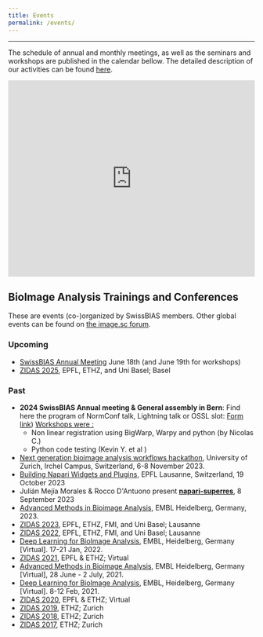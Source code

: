 ```yaml
---
title: Events
permalink: /events/
---
```


---

The schedule of annual and monthly meetings, as well as the seminars and workshops are published in the calendar bellow. The detailed description of our activities can be found [here](https://swissbias.github.io/activities/).

<iframe src="https://calendar.google.com/calendar/embed?src=0ehba6ebqgebeuk2soq527l4bg%40group.calendar.google.com&ctz=Europe%2FZurich&showPrint=0&hl=en_GB&showCalendars=0&showTitle=0&showTabs=1&" style="border: 0" width="100%" height="400" frameborder="0" scrolling="no"></iframe>

## BioImage Analysis Trainings and Conferences
These are events (co-)organized by SwissBIAS members.
Other global events can be found on [the image.sc forum](https://forum.image.sc/t/upcoming-image-analysis-events/60018).

### Upcoming
- [SwissBIAS Annual Meeting](https://www.eventbrite.ch/e/swissbias-annual-meeting-2025-tickets-1230003998069?aff=oddtdtcreator) June 18th (and June 19th for workshops)
- [ZIDAS 2025](https://www.zidas.org/), EPFL, ETHZ, and Uni Basel; Basel

### Past
- **2024 SwissBIAS Annual meeting & General assembly in Bern**: 
    Find here the program of NormConf talk, Lightning talk or OSSL slot: [Form link](https://docs.google.com/spreadsheets/d/1-Qjk-R_ajpzYfxGqcYa_9MZYNqH4W5z_P6mKYiu9Jr8/))
     <u> Workshops were : </u>
    - Non linear registration using BigWarp, Warpy and python (by Nicolas C.)
    - Python code testing (Kevin Y. et al )
- [Next generation bioimage analysis workflows hackathon](https://www.ema.uzh.ch/en/register/biovisioncenter-hackathon.html), University of Zurich, Irchel Campus, Switzerland, 6-8 November 2023.
- [Building Napari Widgets and Plugins](https://memento.epfl.ch/event/workshop-building-napari-widgets-and-plugins/), EPFL Lausanne, Switzerland, 19 October 2023
- Julián Mejía Morales & Rocco D'Antuono present [**napari-superres**](https://drive.google.com/file/d/1fnDnEatNMLHpN2xx0CwvR1KDTIZ8IpnE/view?usp=sharing), 8 September 2023 
- [Advanced Methods in Bioimage Analysis](https://www.embl.org/about/info/course-and-conference-office/events/bia23-01/), EMBL Heidelberg, Germany, 2023.
- [ZIDAS 2023](https://www.zidas.org/), EPFL, ETHZ, FMI, and Uni Basel; Lausanne
- [ZIDAS 2022](https://2022.zidas.org/), EPFL, ETHZ, FMI, and Uni Basel; Lausanne
- [Deep Learning for BioImage Analysis](https://www.embl.org/about/info/course-and-conference-office/events/mac22-01/), EMBL, Heidelberg, Germany [Virtual]. 17-21 Jan, 2022.
- [ZIDAS 2021](https://2021.zidas.org/), EPFL & ETHZ; Virtual
- [Advanced Methods in Bioimage Analysis](https://www.embl.de/training/events/2021/BIA21-01/index.html), EMBL Heidelberg, Germany [Virtual], 28 June - 2 July, 2021.
- [Deep Learning for BioImage Analysis](https://www.embl.de/training/events/2021/MAC21-01/index.html), EMBL, Heidelberg, Germany [Virtual]. 8-12 Feb, 2021.
- [ZIDAS 2020](https://2020.zidas.org/), EPFL & ETHZ; Virtual
- [ZIDAS 2019](https://2019.zidas.org/), ETHZ; Zurich
- [ZIDAS 2018](https://2018.zidas.org/), ETHZ; Zurich
- [ZIDAS 2017](https://2017.zidas.org/), ETHZ; Zurich
